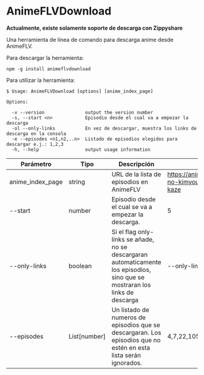 # AnimeFLVDownload

**Actualmente, existe solamente soporte de descarga con Zippyshare**

Una herramienta de línea de comando para descarga anime desde AnimeFLV.

Para descargar la herramienta:
```
npm -g install animeflvdownload
```
Para utilizar la herramienta:
```
$ Usage: AnimeFLVDownload [options] [anime_index_page]

Options:

  -v --version               output the version number
  -s, --start <n>            Episodio desde el cual va a empezar la descarga
  -ol --only-links           En vez de descargar, muestra los links de descarga en la consola
  -e --episodes <n1,n2,..n>  Listado de episodios elegidos para descargar e.j.: 1,2,3
  -h, --help                 output usage information
```
|Parámetro|Tipo|Descripción|Ejemplo
|-|-|-|-|
|anime_index_page|string|URL de la lista de episodios en AnimeFLV| https://animeflv.net/anime/5468/jojo-no-kimyou-na-bouken-ougon-no-kaze|
|--start|number|Episodio desde el cual se va a empezar la descarga.|5
|--only-links|boolean|Si el flag only-links se añade, no se descargaran automaticamente los episodios, sino que se mostraran los links de descarga|--only-links
|--episodes|List[number]|Un listado de numeros de episodios que se descargaran. Los episodios que no estén en esta lista serán ignorados.|4,7,22,105

